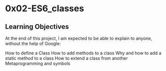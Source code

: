 # 0x02-ES6_classes

## Learning Objectives

At the end of this project, I am expected to be able to explain to anyone, without the help of Google:

How to define a Class
How to add methods to a class
Why and how to add a static method to a class
How to extend a class from another
Metaprogramming and symbols

